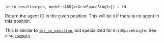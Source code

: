 ```
id_in_position(pos, model::ABM{<:GridSpaceSingle}) → id
```

Return the agent ID in the given position. This will be `0` if there is no agent in this position.

This is similar to [`ids_in_position`](@ref), but specialized for `GridSpaceSingle`. See also [`isempty`](@ref).
